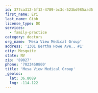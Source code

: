 ```yaml
---
id: 377ca312-5f12-4789-bc3c-523bd985aad5
first_name: Eri
last_name: Gibb
license_type: DO
services:
  - family-practice
category: doctors
org_name: 'Mesa View Medical Group'
address: '1301 Bertha Howe Ave., #1'
city: Mesquite
state: NV
zip: '89027'
phone: '7023460800'
title: 'Mesa View Medical Group'
_geoloc:
  lat: 36.8089
  lng: -114.122
---
```

